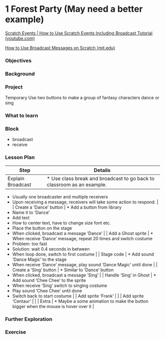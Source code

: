 # 1 Forest Party (May need a better example)

[Scratch Events | How to Use Scratch Events Including Broadcast Tutorial (youtube.com)](https://www.youtube.com/watch?v=_4pCzOTE8PY)

[How to Use Broadcast Messages on Scratch (mit.edu)](https://scratch.mit.edu/projects/363763924/)

### Objectives

### Background

### Project

Temporary Use two buttons to make a group of fantasy characters dance or sing

### What to learn

### Block

- broadcast
- receive

### Lesson Plan

| Step | Details |
| --- | --- |
| Explain Broadcast | * Use class break and broadcast to go back to classroom as an example.
* Usually one broadcaster and multiple receivers
* Upon receiving a message, receivers will take some action to respond.  |
| Create a ‘Dance’ button | * Add a button from library
* Name it to ‘Dance’
* Add text
* How to center text, have to change size font etc.
* Place the button on the stage
* When clicked, broadcast a message ‘Dance’ |
| Add a Ghost sprite | * When receive ‘Dance’ message, repeat 20 times and switch costume
* Problem: too fast
* Solution: wait 0.4 seconds in between
* When loop done, switch to first costume |
| Stage code | * Add sound ‘Dance Magic’ to the stage
* When receive ‘Dance’ message, play sound ‘Dance Magic’ until done |
| Create a ‘Sing’ button | * Similar to ‘Dance’ button
* When clicked, broadcast a message ‘Sing’ |
| Handle ‘Sing’ in Ghost | * Add sound ‘Chee Chee’ to the sprite
* When receive ’Sing’ switch to singing costume
* Play sound ‘Chee Chee’ until done
* Switch back to start costume |
| Add sprite ‘Frank’ |  |
| Add sprite ‘Centaur’ |  |
| Extra | * Maybe a some animation to make the button bigger when the mouse is hover over it |

### Further Exploration

### Exercise